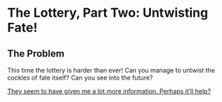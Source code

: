 # The Lottery, Part Two: Untwisting Fate! #
## The Problem ##
This time the lottery is harder than ever! Can you manage to untwist the cockles of fate itself? Can you see into the future?

[They seem to have given me a lot more information. Perhaps it’ll help?](output.9327e404be0e)
